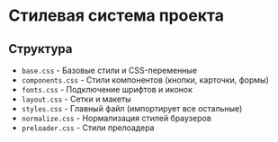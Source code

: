 # Стилевая система проекта

## Структура

- `base.css` - Базовые стили и CSS-переменные
- `components.css` - Стили компонентов (кнопки, карточки, формы)
- `fonts.css` - Подключение шрифтов и иконок
- `layout.css` - Сетки и макеты
- `styles.css` - Главный файл (импортирует все остальные)
- `normalize.css` - Нормализация стилей браузеров
- `preloader.css` - Стили прелоадера
